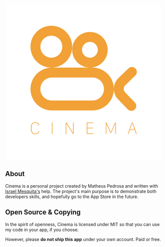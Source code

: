 <p align="center"><a href="#"><img src="images/cinema-logo-display.png" width="500" /></a></p>

## About

Cinema is a personal project created by Matheus Pedrosa and written with [Israel Mesquita's](https://github.com/israelmesquita07) help. The project's main purpose is to demonstrate both developers skills, and hopefully go to the App Store in the future.

## Open Source & Copying

In the spirit of openness, Cinema is licensed under MIT so that you can use my code in your app, if you choose.

However, please **do not ship this app** under your own account. Paid or free.
